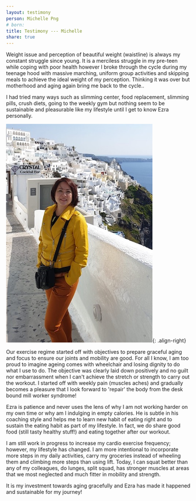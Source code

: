 ```yaml
---
layout: testimony
person: Michelle Png
# born: 
title: Testimony --- Michelle
share: true
---
```

Weight issue and perception of beautiful weight (waistline) is always my constant struggle since young.
It is a merciless struggle in my pre-teen while coping with poor health however I broke through the cycle during my teenage hood with massive marching, uniform group activities and skipping meals to achieve the ideal weight of my perception.
Thinking it was over but motherhood and aging again bring me back to the cycle..

I had tried many ways such as slimming center, food replacement, slimming pills, crush diets, going to the weekly gym but nothing seem to be sustainable and pleasurable like my lifestyle until I get to know Ezra personally.

![Michelle](/assets/images/michelle.jpg){: .align-right}

Our exercise regime started off with objectives to prepare graceful aging and focus to ensure our joints and mobility are good.
For all I know, I am too proud to imagine ageing comes with wheelchair and losing dignity to do what I use to do.
The objective was clearly laid down positively and no guilt nor embarrassment when I can't achieve the stretch or strength to carry out the workout. I started off with weekly pain (muscles aches) and gradually becomes a pleasure that I look forward to 'repair' the body from the desk bound mill worker syndrome!

Ezra is patience and never uses the lens of why I am not working harder on my own time or why am I indulging in empty calories.
He is subtle in his coaching style and helps me to learn new habit of eating right and to sustain the eating habit as part of my lifestyle.
In fact, we do share good food (still tasty healthy stuff!) and eating together after our workout.

I am still work in progress to increase my cardio exercise frequency; however, my lifestyle has changed.
I am more intentional to incorporate more steps in my daily activities, carry my groceries instead of wheeling them and climbing more steps than using lift.
Today, I can squat better than any of my colleagues, do lunges, split squad, has stronger muscles at areas that we most neglected and much fitter in mobility and strength.

It is my investment towards aging gracefully and Ezra has made it happened and sustainable for my journey!